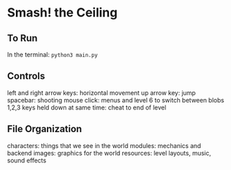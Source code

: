 # Smash! the Ceiling

## To Run
In the terminal: `python3 main.py`

## Controls
left and right arrow keys: horizontal movement
up arrow key: jump
spacebar: shooting
mouse click: menus and level 6 to switch between blobs
1,2,3 keys held down at same time: cheat to end of level

## File Organization
characters: things that we see in the world
modules: mechanics and backend
images: graphics for the world
resources: level layouts, music, sound effects
